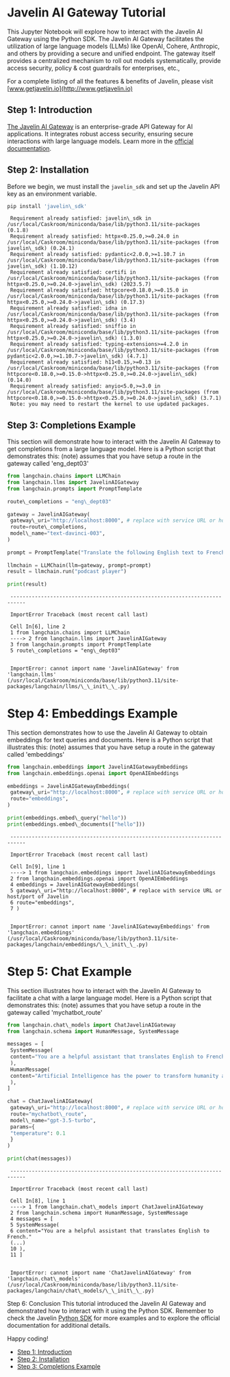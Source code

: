 # Javelin AI Gateway Tutorial

This Jupyter Notebook will explore how to interact with the Javelin AI Gateway using the Python SDK.
The Javelin AI Gateway facilitates the utilization of large language models (LLMs) like OpenAI, Cohere, Anthropic, and others by
providing a secure and unified endpoint. The gateway itself provides a centralized mechanism to roll out models systematically,
provide access security, policy & cost guardrails for enterprises, etc.,

For a complete listing of all the features & benefits of Javelin, please visit [www.getjavelin.io](http://www.getjavelin.io)

## Step 1: Introduction[​](#step-1-introduction "Direct link to Step 1: Introduction")

[The Javelin AI Gateway](https://www.getjavelin.io) is an enterprise-grade API Gateway for AI applications. It integrates robust access security, ensuring secure interactions with large language models. Learn more in the [official documentation](https://docs.getjavelin.io).

## Step 2: Installation[​](#step-2-installation "Direct link to Step 2: Installation")

Before we begin, we must install the `javelin_sdk` and set up the Javelin API key as an environment variable.

```python
pip install 'javelin\_sdk'  

```

```text
 Requirement already satisfied: javelin\_sdk in /usr/local/Caskroom/miniconda/base/lib/python3.11/site-packages (0.1.8)  
 Requirement already satisfied: httpx<0.25.0,>=0.24.0 in /usr/local/Caskroom/miniconda/base/lib/python3.11/site-packages (from javelin\_sdk) (0.24.1)  
 Requirement already satisfied: pydantic<2.0.0,>=1.10.7 in /usr/local/Caskroom/miniconda/base/lib/python3.11/site-packages (from javelin\_sdk) (1.10.12)  
 Requirement already satisfied: certifi in /usr/local/Caskroom/miniconda/base/lib/python3.11/site-packages (from httpx<0.25.0,>=0.24.0->javelin\_sdk) (2023.5.7)  
 Requirement already satisfied: httpcore<0.18.0,>=0.15.0 in /usr/local/Caskroom/miniconda/base/lib/python3.11/site-packages (from httpx<0.25.0,>=0.24.0->javelin\_sdk) (0.17.3)  
 Requirement already satisfied: idna in /usr/local/Caskroom/miniconda/base/lib/python3.11/site-packages (from httpx<0.25.0,>=0.24.0->javelin\_sdk) (3.4)  
 Requirement already satisfied: sniffio in /usr/local/Caskroom/miniconda/base/lib/python3.11/site-packages (from httpx<0.25.0,>=0.24.0->javelin\_sdk) (1.3.0)  
 Requirement already satisfied: typing-extensions>=4.2.0 in /usr/local/Caskroom/miniconda/base/lib/python3.11/site-packages (from pydantic<2.0.0,>=1.10.7->javelin\_sdk) (4.7.1)  
 Requirement already satisfied: h11<0.15,>=0.13 in /usr/local/Caskroom/miniconda/base/lib/python3.11/site-packages (from httpcore<0.18.0,>=0.15.0->httpx<0.25.0,>=0.24.0->javelin\_sdk) (0.14.0)  
 Requirement already satisfied: anyio<5.0,>=3.0 in /usr/local/Caskroom/miniconda/base/lib/python3.11/site-packages (from httpcore<0.18.0,>=0.15.0->httpx<0.25.0,>=0.24.0->javelin\_sdk) (3.7.1)  
 Note: you may need to restart the kernel to use updated packages.  

```

## Step 3: Completions Example[​](#step-3-completions-example "Direct link to Step 3: Completions Example")

This section will demonstrate how to interact with the Javelin AI Gateway to get completions from a large language model. Here is a Python script that demonstrates this:
(note) assumes that you have setup a route in the gateway called 'eng_dept03'

```python
from langchain.chains import LLMChain  
from langchain.llms import JavelinAIGateway  
from langchain.prompts import PromptTemplate  
  
route\_completions = "eng\_dept03"  
  
gateway = JavelinAIGateway(  
 gateway\_uri="http://localhost:8000", # replace with service URL or host/port of Javelin  
 route=route\_completions,  
 model\_name="text-davinci-003",  
)  
  
prompt = PromptTemplate("Translate the following English text to French: {text}")  
  
llmchain = LLMChain(llm=gateway, prompt=prompt)  
result = llmchain.run("podcast player")  
  
print(result)  

```

```text
 ---------------------------------------------------------------------------  
  
 ImportError Traceback (most recent call last)  
  
 Cell In[6], line 2  
 1 from langchain.chains import LLMChain  
 ----> 2 from langchain.llms import JavelinAIGateway  
 3 from langchain.prompts import PromptTemplate  
 5 route\_completions = "eng\_dept03"  
  
  
 ImportError: cannot import name 'JavelinAIGateway' from 'langchain.llms' (/usr/local/Caskroom/miniconda/base/lib/python3.11/site-packages/langchain/llms/\_\_init\_\_.py)  

```

# Step 4: Embeddings Example

This section demonstrates how to use the Javelin AI Gateway to obtain embeddings for text queries and documents. Here is a Python script that illustrates this:
(note) assumes that you have setup a route in the gateway called 'embeddings'

```python
from langchain.embeddings import JavelinAIGatewayEmbeddings  
from langchain.embeddings.openai import OpenAIEmbeddings  
  
embeddings = JavelinAIGatewayEmbeddings(  
 gateway\_uri="http://localhost:8000", # replace with service URL or host/port of Javelin  
 route="embeddings",  
)  
  
print(embeddings.embed\_query("hello"))  
print(embeddings.embed\_documents(["hello"]))  

```

```text
 ---------------------------------------------------------------------------  
  
 ImportError Traceback (most recent call last)  
  
 Cell In[9], line 1  
 ----> 1 from langchain.embeddings import JavelinAIGatewayEmbeddings  
 2 from langchain.embeddings.openai import OpenAIEmbeddings  
 4 embeddings = JavelinAIGatewayEmbeddings(  
 5 gateway\_uri="http://localhost:8000", # replace with service URL or host/port of Javelin  
 6 route="embeddings",  
 7 )  
  
  
 ImportError: cannot import name 'JavelinAIGatewayEmbeddings' from 'langchain.embeddings' (/usr/local/Caskroom/miniconda/base/lib/python3.11/site-packages/langchain/embeddings/\_\_init\_\_.py)  

```

# Step 5: Chat Example

This section illustrates how to interact with the Javelin AI Gateway to facilitate a chat with a large language model. Here is a Python script that demonstrates this:
(note) assumes that you have setup a route in the gateway called 'mychatbot_route'

```python
from langchain.chat\_models import ChatJavelinAIGateway  
from langchain.schema import HumanMessage, SystemMessage  
  
messages = [  
 SystemMessage(  
 content="You are a helpful assistant that translates English to French."  
 ),  
 HumanMessage(  
 content="Artificial Intelligence has the power to transform humanity and make the world a better place"  
 ),  
]  
  
chat = ChatJavelinAIGateway(  
 gateway\_uri="http://localhost:8000", # replace with service URL or host/port of Javelin  
 route="mychatbot\_route",  
 model\_name="gpt-3.5-turbo",  
 params={  
 "temperature": 0.1  
 }  
)  
  
print(chat(messages))  

```

```text
 ---------------------------------------------------------------------------  
  
 ImportError Traceback (most recent call last)  
  
 Cell In[8], line 1  
 ----> 1 from langchain.chat\_models import ChatJavelinAIGateway  
 2 from langchain.schema import HumanMessage, SystemMessage  
 4 messages = [  
 5 SystemMessage(  
 6 content="You are a helpful assistant that translates English to French."  
 (...)  
 10 ),  
 11 ]  
  
  
 ImportError: cannot import name 'ChatJavelinAIGateway' from 'langchain.chat\_models' (/usr/local/Caskroom/miniconda/base/lib/python3.11/site-packages/langchain/chat\_models/\_\_init\_\_.py)  

```

Step 6: Conclusion
This tutorial introduced the Javelin AI Gateway and demonstrated how to interact with it using the Python SDK.
Remember to check the Javelin [Python SDK](https://www.github.com/getjavelin.io/javelin-python) for more examples and to explore the official documentation for additional details.

Happy coding!

- [Step 1: Introduction](#step-1-introduction)
- [Step 2: Installation](#step-2-installation)
- [Step 3: Completions Example](#step-3-completions-example)
